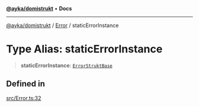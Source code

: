 [**@ayka/domistrukt**](../../../README.md) • **Docs**

***

[@ayka/domistrukt](../../../globals.md) / [Error](../README.md) / staticErrorInstance

# Type Alias: staticErrorInstance

> **staticErrorInstance**: [`ErrorStruktBase`](../classes/ErrorStruktBase.md)

## Defined in

[src/Error.ts:32](https://github.com/AndreyMork/domistrukt/blob/c8d404d2a2ad3b5db17fcead4d4e5821b1cc97ac/src/Error.ts#L32)
